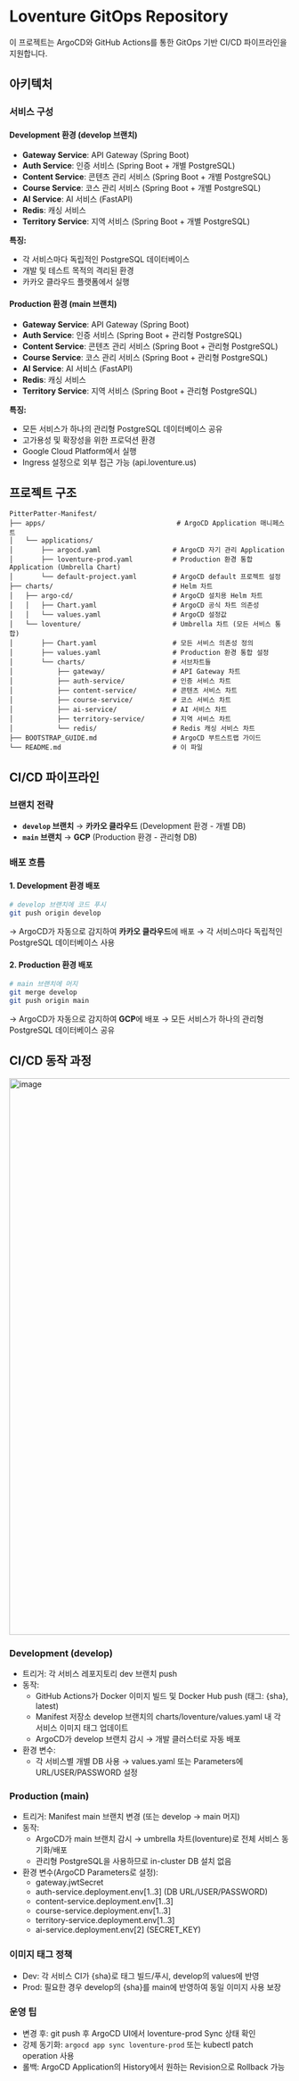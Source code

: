 # Loventure GitOps Repository

이 프로젝트는 ArgoCD와 GitHub Actions를 통한 GitOps 기반 CI/CD 파이프라인을 지원합니다.

## 아키텍처

### 서비스 구성

#### Development 환경 (develop 브랜치)
- **Gateway Service**: API Gateway (Spring Boot)
- **Auth Service**: 인증 서비스 (Spring Boot + 개별 PostgreSQL)
- **Content Service**: 콘텐츠 관리 서비스 (Spring Boot + 개별 PostgreSQL)
- **Course Service**: 코스 관리 서비스 (Spring Boot + 개별 PostgreSQL)
- **AI Service**: AI 서비스 (FastAPI)
- **Redis**: 캐싱 서비스
- **Territory Service**: 지역 서비스 (Spring Boot + 개별 PostgreSQL)

**특징:**
- 각 서비스마다 독립적인 PostgreSQL 데이터베이스
- 개발 및 테스트 목적의 격리된 환경
- 카카오 클라우드 플랫폼에서 실행

#### Production 환경 (main 브랜치)
- **Gateway Service**: API Gateway (Spring Boot)
- **Auth Service**: 인증 서비스 (Spring Boot + 관리형 PostgreSQL)
- **Content Service**: 콘텐츠 관리 서비스 (Spring Boot + 관리형 PostgreSQL)
- **Course Service**: 코스 관리 서비스 (Spring Boot + 관리형 PostgreSQL)
- **AI Service**: AI 서비스 (FastAPI)
- **Redis**: 캐싱 서비스
- **Territory Service**: 지역 서비스 (Spring Boot + 관리형 PostgreSQL)

**특징:**
- 모든 서비스가 하나의 관리형 PostgreSQL 데이터베이스 공유
- 고가용성 및 확장성을 위한 프로덕션 환경
- Google Cloud Platform에서 실행
- Ingress 설정으로 외부 접근 가능 (api.loventure.us)

## 프로젝트 구조

```
PitterPatter-Manifest/
├── apps/                                 # ArgoCD Application 매니페스트
│   └── applications/
│       ├── argocd.yaml                  # ArgoCD 자기 관리 Application
│       ├── loventure-prod.yaml          # Production 환경 통합 Application (Umbrella Chart)
│       └── default-project.yaml         # ArgoCD default 프로젝트 설정
├── charts/                              # Helm 차트
│   ├── argo-cd/                         # ArgoCD 설치용 Helm 차트
│   │   ├── Chart.yaml                   # ArgoCD 공식 차트 의존성
│   │   └── values.yaml                  # ArgoCD 설정값
│   └── loventure/                       # Umbrella 차트 (모든 서비스 통합)
│       ├── Chart.yaml                   # 모든 서비스 의존성 정의
│       ├── values.yaml                  # Production 환경 통합 설정
│       └── charts/                      # 서브차트들
│           ├── gateway/                 # API Gateway 차트
│           ├── auth-service/            # 인증 서비스 차트
│           ├── content-service/         # 콘텐츠 서비스 차트
│           ├── course-service/          # 코스 서비스 차트
│           ├── ai-service/              # AI 서비스 차트
│           ├── territory-service/       # 지역 서비스 차트
│           └── redis/                   # Redis 캐싱 서비스 차트
├── BOOTSTRAP_GUIDE.md                   # ArgoCD 부트스트랩 가이드
└── README.md                            # 이 파일
```

## CI/CD 파이프라인

### 브랜치 전략
- **`develop` 브랜치** → **카카오 클라우드** (Development 환경 - 개별 DB)
- **`main` 브랜치** → **GCP** (Production 환경 - 관리형 DB)

### 배포 흐름

#### 1. Development 환경 배포
```bash
# develop 브랜치에 코드 푸시
git push origin develop
```
→ ArgoCD가 자동으로 감지하여 **카카오 클라우드**에 배포
→ 각 서비스마다 독립적인 PostgreSQL 데이터베이스 사용

#### 2. Production 환경 배포
```bash
# main 브랜치에 머지
git merge develop
git push origin main
```
→ ArgoCD가 자동으로 감지하여 **GCP**에 배포
→ 모든 서비스가 하나의 관리형 PostgreSQL 데이터베이스 공유

## CI/CD 동작 과정

<img width="2254" height="998" alt="image" src="https://github.com/user-attachments/assets/90e334a9-80a0-481b-b4b1-cdbe6c930888" />

### Development (develop)
- 트리거: 각 서비스 레포지토리 dev 브랜치 push
- 동작:
  - GitHub Actions가 Docker 이미지 빌드 및 Docker Hub push (태그: {sha}, latest)
  - Manifest 저장소 develop 브랜치의 charts/loventure/values.yaml 내 각 서비스 이미지 태그 업데이트
  - ArgoCD가 develop 브랜치 감시 → 개발 클러스터로 자동 배포
- 환경 변수:
  - 각 서비스별 개별 DB 사용 → values.yaml 또는 Parameters에 URL/USER/PASSWORD 설정

### Production (main)
- 트리거: Manifest main 브랜치 변경 (또는 develop → main 머지)
- 동작:
  - ArgoCD가 main 브랜치 감시 → umbrella 차트(loventure)로 전체 서비스 동기화/배포
  - 관리형 PostgreSQL을 사용하므로 in-cluster DB 설치 없음
- 환경 변수(ArgoCD Parameters로 설정):
  - gateway.jwtSecret
  - auth-service.deployment.env[1..3] (DB URL/USER/PASSWORD)
  - content-service.deployment.env[1..3]
  - course-service.deployment.env[1..3]
  - territory-service.deployment.env[1..3]
  - ai-service.deployment.env[2] (SECRET_KEY)

### 이미지 태그 정책
- Dev: 각 서비스 CI가 {sha}로 태그 빌드/푸시, develop의 values에 반영
- Prod: 필요한 경우 develop의 {sha}를 main에 반영하여 동일 이미지 사용 보장

### 운영 팁
- 변경 후: git push 후 ArgoCD UI에서 loventure-prod Sync 상태 확인
- 강제 동기화: `argocd app sync loventure-prod` 또는 kubectl patch operation 사용
- 롤백: ArgoCD Application의 History에서 원하는 Revision으로 Rollback 가능





